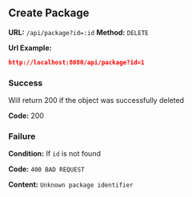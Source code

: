 ## Create Package

**URL:** `/api/package?id=:id`
**Method:** `DELETE`

**Url Example:**
```json
http://localhost:8080/api/package?id=1
```

### Success

Will return 200 if the object was successfully deleted

**Code:** 200

### Failure

**Condition:** If `id` is not found

**Code:** `400 BAD REQUEST`

**Content:** `Unknown package identifier`

